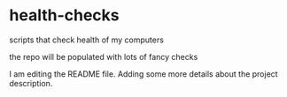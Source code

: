 # health-checks
scripts that check health of my computers

the repo will be populated with lots of fancy checks


I am editing the README file. Adding some more details about the project description.
